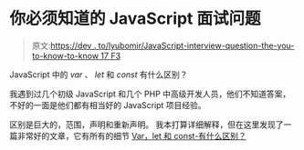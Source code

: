 # 你必须知道的 JavaScript 面试问题

> 原文:[https://dev . to/lyubomir/JavaScript-interview-question-the-you-to-know-to-know 17 F3](https://dev.to/lyubomir/javascript-interview-question-that-you-have-to-know-17f3)

JavaScript 中的 *var* 、 *let* 和 *const* 有什么区别？

我遇到过几个初级 JavaScript 和几个 PHP 中高级开发人员，他们不知道答案，不好的一面是他们都有相当好的 JavaScript 项目经验。

区别是巨大的，范围，声明和重新声明。
我本打算详细解释，但在这里发现了一篇非常好的文章，它有所有的细节 [Var，let 和 const-有什么区别？](https://dev.to/sarah_chima/var-let-and-const--whats-the-difference-69e)